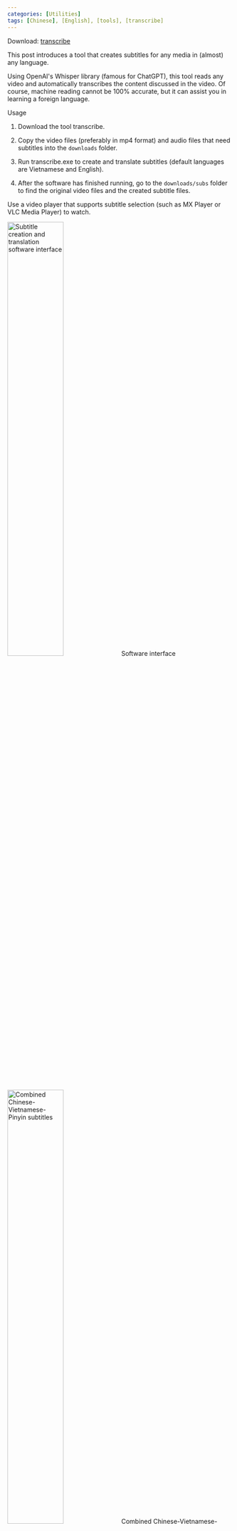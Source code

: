 ```yaml
---
categories: [Utilities]
tags: [Chinese], [English], [tools], [transcribe]
---
```


Download: [transcribe](https://github.com/catusf/create_subtitles/releases/tag/v1.0) 

This post introduces a tool that creates subtitles for any media in (almost) any language.

Using OpenAI's Whisper library (famous for ChatGPT), this tool reads any video and automatically transcribes the content discussed in the video. Of course, machine reading cannot be 100% accurate, but it can assist you in learning a foreign language.

Usage
1. Download the tool transcribe.

2. Copy the video files (preferably in mp4 format) and audio files that need subtitles into the `downloads` folder.

3. Run transcribe.exe to create and translate subtitles (default languages are Vietnamese and English).

4. After the software has finished running, go to the `downloads/subs` folder to find the original video files and the created subtitle files.

Use a video player that supports subtitle selection (such as MX Player or VLC Media Player) to watch.

<img src="https://catusf.github.io/img/transcribe_gui.png" alt="Subtitle creation and translation software interface" width="50%"/>
Software interface
<img src="https://catusf.github.io/img/Subtitle-ZH-VI-PY.png" alt="Combined Chinese-Vietnamese-Pinyin subtitles" width="50%"/>
Combined Chinese-Vietnamese-Pinyin subtitles
Notes
The program running time may be quite long, depending on your computer's configuration, so please be patient :)

Tip
Installing the Mengshen font (guide here) on your computer can help you remember both the characters and the Pinyin when watching Chinese subtitles.

<img src="https://catusf.github.io/img/Subtitle-ZH-with-Pinyin-Font.png" alt="Chinese subtitles with Pinyin font" width="50%"/>
Chinese subtitles with Pinyin font
